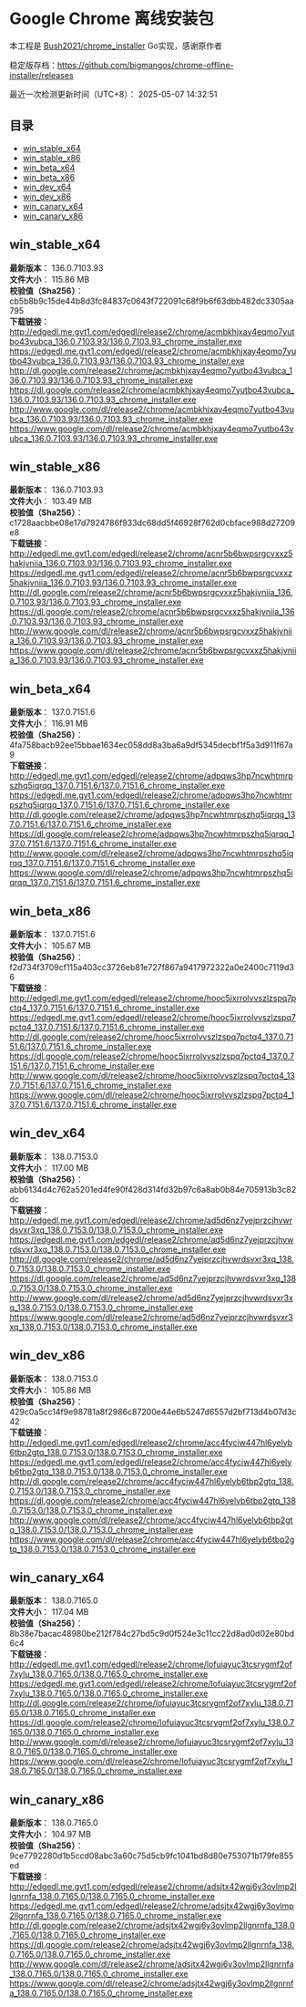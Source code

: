# Google Chrome 离线安装包
本工程是 [Bush2021/chrome_installer](https://github.com/Bush2021/chrome_installer) Go实现，感谢原作者

稳定版存档：<https://github.com/bigmangos/chrome-offline-installer/releases>

最近一次检测更新时间（UTC+8）：
2025-05-07 14:32:51

## 目录
* [win_stable_x64](https://github.com/bigmangos/chrome-offline-installer?tab=readme-ov-file#win_stable_x64)
* [win_stable_x86](https://github.com/bigmangos/chrome-offline-installer?tab=readme-ov-file#win_stable_x86)
* [win_beta_x64](https://github.com/bigmangos/chrome-offline-installer?tab=readme-ov-file#win_beta_x64)
* [win_beta_x86](https://github.com/bigmangos/chrome-offline-installer?tab=readme-ov-file#win_beta_x86)
* [win_dev_x64](https://github.com/bigmangos/chrome-offline-installer?tab=readme-ov-file#win_dev_x64)
* [win_dev_x86](https://github.com/bigmangos/chrome-offline-installer?tab=readme-ov-file#win_dev_x86)
* [win_canary_x64](https://github.com/bigmangos/chrome-offline-installer?tab=readme-ov-file#win_canary_x64)
* [win_canary_x86](https://github.com/bigmangos/chrome-offline-installer?tab=readme-ov-file#win_canary_x86)

## win_stable_x64
**最新版本**： 136.0.7103.93  
**文件大小**： 115.86 MB  
**校验值（Sha256）**： cb5b8b9c15de44b8d3fc84837c0643f722091c68f9b6f63dbb482dc3305aa795  
**下载链接**：
http://edgedl.me.gvt1.com/edgedl/release2/chrome/acmbkhjxay4eqmo7yutbo43vubca_136.0.7103.93/136.0.7103.93_chrome_installer.exe
https://edgedl.me.gvt1.com/edgedl/release2/chrome/acmbkhjxay4eqmo7yutbo43vubca_136.0.7103.93/136.0.7103.93_chrome_installer.exe
http://dl.google.com/release2/chrome/acmbkhjxay4eqmo7yutbo43vubca_136.0.7103.93/136.0.7103.93_chrome_installer.exe
https://dl.google.com/release2/chrome/acmbkhjxay4eqmo7yutbo43vubca_136.0.7103.93/136.0.7103.93_chrome_installer.exe
http://www.google.com/dl/release2/chrome/acmbkhjxay4eqmo7yutbo43vubca_136.0.7103.93/136.0.7103.93_chrome_installer.exe
https://www.google.com/dl/release2/chrome/acmbkhjxay4eqmo7yutbo43vubca_136.0.7103.93/136.0.7103.93_chrome_installer.exe
## win_stable_x86
**最新版本**： 136.0.7103.93  
**文件大小**： 103.49 MB  
**校验值（Sha256）**： c1728aacbbe08e17d7924786f933dc68dd5f46928f762d0cbface988d27209e8  
**下载链接**：
http://edgedl.me.gvt1.com/edgedl/release2/chrome/acnr5b6bwpsrgcvxxz5hakjvniia_136.0.7103.93/136.0.7103.93_chrome_installer.exe
https://edgedl.me.gvt1.com/edgedl/release2/chrome/acnr5b6bwpsrgcvxxz5hakjvniia_136.0.7103.93/136.0.7103.93_chrome_installer.exe
http://dl.google.com/release2/chrome/acnr5b6bwpsrgcvxxz5hakjvniia_136.0.7103.93/136.0.7103.93_chrome_installer.exe
https://dl.google.com/release2/chrome/acnr5b6bwpsrgcvxxz5hakjvniia_136.0.7103.93/136.0.7103.93_chrome_installer.exe
http://www.google.com/dl/release2/chrome/acnr5b6bwpsrgcvxxz5hakjvniia_136.0.7103.93/136.0.7103.93_chrome_installer.exe
https://www.google.com/dl/release2/chrome/acnr5b6bwpsrgcvxxz5hakjvniia_136.0.7103.93/136.0.7103.93_chrome_installer.exe
## win_beta_x64
**最新版本**： 137.0.7151.6  
**文件大小**： 116.91 MB  
**校验值（Sha256）**： 4fa758bacb92ee15bbae1634ec058dd8a3ba6a9df5345decbf1f5a3d911f67a9  
**下载链接**：
http://edgedl.me.gvt1.com/edgedl/release2/chrome/adpqws3hp7ncwhtmrpszhq5iqrqq_137.0.7151.6/137.0.7151.6_chrome_installer.exe
https://edgedl.me.gvt1.com/edgedl/release2/chrome/adpqws3hp7ncwhtmrpszhq5iqrqq_137.0.7151.6/137.0.7151.6_chrome_installer.exe
http://dl.google.com/release2/chrome/adpqws3hp7ncwhtmrpszhq5iqrqq_137.0.7151.6/137.0.7151.6_chrome_installer.exe
https://dl.google.com/release2/chrome/adpqws3hp7ncwhtmrpszhq5iqrqq_137.0.7151.6/137.0.7151.6_chrome_installer.exe
http://www.google.com/dl/release2/chrome/adpqws3hp7ncwhtmrpszhq5iqrqq_137.0.7151.6/137.0.7151.6_chrome_installer.exe
https://www.google.com/dl/release2/chrome/adpqws3hp7ncwhtmrpszhq5iqrqq_137.0.7151.6/137.0.7151.6_chrome_installer.exe
## win_beta_x86
**最新版本**： 137.0.7151.6  
**文件大小**： 105.67 MB  
**校验值（Sha256）**： f2d734f3709cf115a403cc3726eb81e727f867a9417972322a0e2400c7119d36  
**下载链接**：
http://edgedl.me.gvt1.com/edgedl/release2/chrome/hooc5ixrrolvvszlzspq7pctq4_137.0.7151.6/137.0.7151.6_chrome_installer.exe
https://edgedl.me.gvt1.com/edgedl/release2/chrome/hooc5ixrrolvvszlzspq7pctq4_137.0.7151.6/137.0.7151.6_chrome_installer.exe
http://dl.google.com/release2/chrome/hooc5ixrrolvvszlzspq7pctq4_137.0.7151.6/137.0.7151.6_chrome_installer.exe
https://dl.google.com/release2/chrome/hooc5ixrrolvvszlzspq7pctq4_137.0.7151.6/137.0.7151.6_chrome_installer.exe
http://www.google.com/dl/release2/chrome/hooc5ixrrolvvszlzspq7pctq4_137.0.7151.6/137.0.7151.6_chrome_installer.exe
https://www.google.com/dl/release2/chrome/hooc5ixrrolvvszlzspq7pctq4_137.0.7151.6/137.0.7151.6_chrome_installer.exe
## win_dev_x64
**最新版本**： 138.0.7153.0  
**文件大小**： 117.00 MB  
**校验值（Sha256）**： abb6134d4c762a5201ed4fe90f428d314fd32b97c6a8ab0b84e705913b3c82dc  
**下载链接**：
http://edgedl.me.gvt1.com/edgedl/release2/chrome/ad5d6nz7yejprzcjhvwrdsvxr3xq_138.0.7153.0/138.0.7153.0_chrome_installer.exe
https://edgedl.me.gvt1.com/edgedl/release2/chrome/ad5d6nz7yejprzcjhvwrdsvxr3xq_138.0.7153.0/138.0.7153.0_chrome_installer.exe
http://dl.google.com/release2/chrome/ad5d6nz7yejprzcjhvwrdsvxr3xq_138.0.7153.0/138.0.7153.0_chrome_installer.exe
https://dl.google.com/release2/chrome/ad5d6nz7yejprzcjhvwrdsvxr3xq_138.0.7153.0/138.0.7153.0_chrome_installer.exe
http://www.google.com/dl/release2/chrome/ad5d6nz7yejprzcjhvwrdsvxr3xq_138.0.7153.0/138.0.7153.0_chrome_installer.exe
https://www.google.com/dl/release2/chrome/ad5d6nz7yejprzcjhvwrdsvxr3xq_138.0.7153.0/138.0.7153.0_chrome_installer.exe
## win_dev_x86
**最新版本**： 138.0.7153.0  
**文件大小**： 105.86 MB  
**校验值（Sha256）**： 429c0a5cc14f9e98781a8f2986c87200e44e6b5247d6557d2bf713d4b07d3c42  
**下载链接**：
http://edgedl.me.gvt1.com/edgedl/release2/chrome/acc4fyciw447hl6yelyb6tbp2gtq_138.0.7153.0/138.0.7153.0_chrome_installer.exe
https://edgedl.me.gvt1.com/edgedl/release2/chrome/acc4fyciw447hl6yelyb6tbp2gtq_138.0.7153.0/138.0.7153.0_chrome_installer.exe
http://dl.google.com/release2/chrome/acc4fyciw447hl6yelyb6tbp2gtq_138.0.7153.0/138.0.7153.0_chrome_installer.exe
https://dl.google.com/release2/chrome/acc4fyciw447hl6yelyb6tbp2gtq_138.0.7153.0/138.0.7153.0_chrome_installer.exe
http://www.google.com/dl/release2/chrome/acc4fyciw447hl6yelyb6tbp2gtq_138.0.7153.0/138.0.7153.0_chrome_installer.exe
https://www.google.com/dl/release2/chrome/acc4fyciw447hl6yelyb6tbp2gtq_138.0.7153.0/138.0.7153.0_chrome_installer.exe
## win_canary_x64
**最新版本**： 138.0.7165.0  
**文件大小**： 117.04 MB  
**校验值（Sha256）**： 8b38e7bacac48980be212f784c27bd5c9d0f524e3c11cc22d8ad0d02e80bd6c4  
**下载链接**：
http://edgedl.me.gvt1.com/edgedl/release2/chrome/lofuiayuc3tcsrygmf2of7xylu_138.0.7165.0/138.0.7165.0_chrome_installer.exe
https://edgedl.me.gvt1.com/edgedl/release2/chrome/lofuiayuc3tcsrygmf2of7xylu_138.0.7165.0/138.0.7165.0_chrome_installer.exe
http://dl.google.com/release2/chrome/lofuiayuc3tcsrygmf2of7xylu_138.0.7165.0/138.0.7165.0_chrome_installer.exe
https://dl.google.com/release2/chrome/lofuiayuc3tcsrygmf2of7xylu_138.0.7165.0/138.0.7165.0_chrome_installer.exe
http://www.google.com/dl/release2/chrome/lofuiayuc3tcsrygmf2of7xylu_138.0.7165.0/138.0.7165.0_chrome_installer.exe
https://www.google.com/dl/release2/chrome/lofuiayuc3tcsrygmf2of7xylu_138.0.7165.0/138.0.7165.0_chrome_installer.exe
## win_canary_x86
**最新版本**： 138.0.7165.0  
**文件大小**： 104.97 MB  
**校验值（Sha256）**： 9ce7792280d1b5ccd08abc3a60c75d5cb9fc1041bd8d80e753071b179fe855ed  
**下载链接**：
http://edgedl.me.gvt1.com/edgedl/release2/chrome/adsjtx42wgj6y3ovlmp2llgnrnfa_138.0.7165.0/138.0.7165.0_chrome_installer.exe
https://edgedl.me.gvt1.com/edgedl/release2/chrome/adsjtx42wgj6y3ovlmp2llgnrnfa_138.0.7165.0/138.0.7165.0_chrome_installer.exe
http://dl.google.com/release2/chrome/adsjtx42wgj6y3ovlmp2llgnrnfa_138.0.7165.0/138.0.7165.0_chrome_installer.exe
https://dl.google.com/release2/chrome/adsjtx42wgj6y3ovlmp2llgnrnfa_138.0.7165.0/138.0.7165.0_chrome_installer.exe
http://www.google.com/dl/release2/chrome/adsjtx42wgj6y3ovlmp2llgnrnfa_138.0.7165.0/138.0.7165.0_chrome_installer.exe
https://www.google.com/dl/release2/chrome/adsjtx42wgj6y3ovlmp2llgnrnfa_138.0.7165.0/138.0.7165.0_chrome_installer.exe
